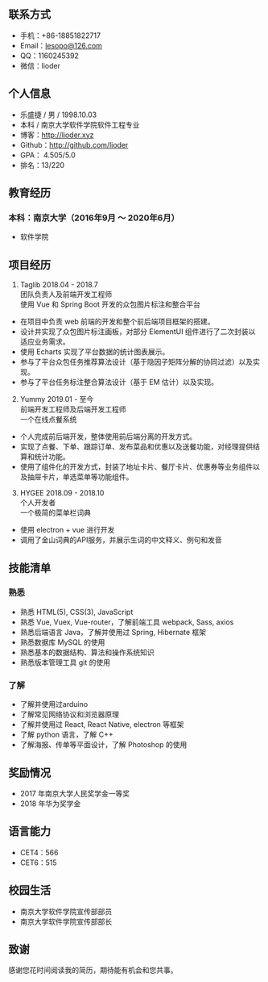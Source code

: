 ## 联系方式
* 手机：+86-18851822717 
*  Email：lesopo@126.com 
*  QQ：1160245392
*   微信：lioder
## 个人信息
* 乐盛捷 / 男 / 1998.10.03
*  本科 / 南京大学软件学院软件工程专业 
*  博客：http://lioder.xyz 
*  Github：http://github.com/lioder 
*  GPA： 4.505/5.0 
*  排名：13/220
## 教育经历
### 本科：南京大学（2016年9月 ～ 2020年6月）
* 软件学院
## 项目经历
1. Taglib 2018.04 - 2018.7 <br>团队负责人及前端开发工程师 <br>使用 Vue 和 Spring Boot 开发的众包图片标注和整合平台 
* 在项目中负责 web 前端的开发和整个前后端项目框架的搭建。 
* 设计并实现了众包图片标注画板，对部分 ElementUI 组件进行了二次封装以适应业务需求。 
* 使用 Echarts 实现了平台数据的统计图表展示。 
* 参与了平台众包任务推荐算法设计（基于隐因子矩阵分解的协同过滤）以及实现。
*  参与了平台任务标注整合算法设计（基于 EM 估计）以及实现。
2. Yummy 2019.01 - 至今 <br>前端开发工程师及后端开发工程师<br>
一个在线点餐系统
* 个人完成前后端开发，整体使用前后端分离的开发方式。
*  实现了点餐、下单、跟踪订单、发布菜品和优惠以及送餐功能，对经理提供结算和统计功能。 
*  使用了组件化的开发方式，封装了地址卡片、餐厅卡片、优惠券等业务组件以及抽屉卡片，单选菜单等功能组件。
3. HYGEE 2018.09 - 2018.10 <br>个人开发者<br>
一个极简的菜单栏词典
* 使用 electron + vue 进行开发 
* 调用了金山词典的API服务，并展示生词的中文释义、例句和发音
## 技能清单
### 熟悉
* 熟悉 HTML(5), CSS(3), JavaScript
*  熟悉 Vue, Vuex, Vue-router，了解前端工具 webpack, Sass, axios 
*  熟悉后端语言 Java，了解并使用过 Spring, Hibernate 框架 
*  熟悉数据库 MySQL 的使用 
*  熟悉基本的数据结构、算法和操作系统知识 
*  熟悉版本管理工具 git 的使用
### 了解
* 了解并使用过arduino
* 了解常见网络协议和浏览器原理 
* 了解并使用过 React, React Native, electron 等框架
*  了解 python 语言，了解 C++ 
*  了解海报、传单等平面设计，了解 Photoshop 的使用
## 奖励情况
* 2017 年南京大学人民奖学金一等奖 
* 2018 年华为奖学金
## 语言能力
* CET4：566
*  CET6：515
## 校园生活
* 南京大学软件学院宣传部部员 
* 南京大学软件学院宣传部部长
## 致谢
感谢您花时间阅读我的简历，期待能有机会和您共事。